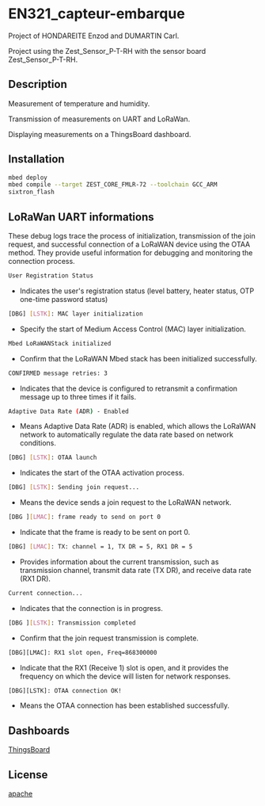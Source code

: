 # EN321_capteur-embarque 

Project of HONDAREITE Enzod and DUMARTIN Carl.

Project using the Zest_Sensor_P-T-RH with the sensor board Zest_Sensor_P-T-RH.


## Description

Measurement of temperature and humidity. 

Transmission of measurements on UART and LoRaWan. 

Displaying measurements on a ThingsBoard dashboard.


## Installation



```bash
mbed deploy
mbed compile --target ZEST_CORE_FMLR-72 --toolchain GCC_ARM
sixtron_flash
```

## LoRaWan UART informations

These debug logs trace the process of initialization, transmission of the join request, and successful connection of a LoRaWAN device using the OTAA method. They provide useful information for debugging and monitoring the connection process.

```bash
User Registration Status
```
  - Indicates the user's registration status (level battery, heater status, OTP one-time password status) 
```bash
[DBG] [LSTK]: MAC layer initialization
```
  - Specify the start of Medium Access Control (MAC) layer initialization.
```bash
Mbed LoRaWANStack initialized
```
  - Confirm that the LoRaWAN Mbed stack has been initialized successfully.
```bash
CONFIRMED message retries: 3
```
  - Indicates that the device is configured to retransmit a confirmation message up to three times if it fails.
```bash
Adaptive Data Rate (ADR) - Enabled
```
  - Means Adaptive Data Rate (ADR) is enabled, which allows the LoRaWAN network to automatically regulate the data rate based on network conditions.
```bash
[DBG] [LSTK]: OTAA launch
```
  - Indicates the start of the OTAA activation process.
```bash
[DBG] [LSTK]: Sending join request...
```
  - Means the device sends a join request to the LoRaWAN network.
```bash
[DBG ][LMAC]: frame ready to send on port 0
```
  - Indicate that the frame is ready to be sent on port 0.
```bash
[DBG] [LMAC]: TX: channel = 1, TX DR = 5, RX1 DR = 5
```
  - Provides information about the current transmission, such as transmission channel, transmit data rate (TX DR), and receive data rate (RX1 DR).
```bash
Current connection...
```
  - Indicates that the connection is in progress.
```bash
[DBG ][LSTK]: Transmission completed
```
  - Confirm that the join request transmission is complete.
```bash
[DBG][LMAC]: RX1 slot open, Freq=868300000
```
  - Indicate that the RX1 (Receive 1) slot is open, and it provides the frequency on which the device will listen for network responses.
```bash
[DBG][LSTK]: OTAA connection OK!
```
  - Means the OTAA connection has been established successfully.

## Dashboards

[ThingsBoard](https://thingsboard.cloud/dashboards/all/c3ac7470-87ba-11ee-bb3f-95d9fd3bcf97)


## License

[apache](https://www.apache.org/licenses/LICENSE-2.0)